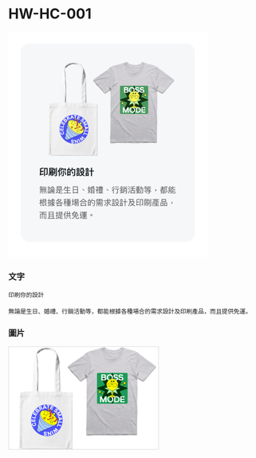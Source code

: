 # HW-HC-001
<img src="./demo.png" style="width: 400px;" />

### 文字

```
印刷你的設計

無論是生日、婚禮、行銷活動等，都能根據各種場合的需求設計及印刷產品，而且提供免運。
```

### 圖片
<img src="./img_06.webp" style="width: 300px; border: 1px solid #ddd" />

<!-- [來源網站](https://www.canva.com/zh_tw/free/) -->